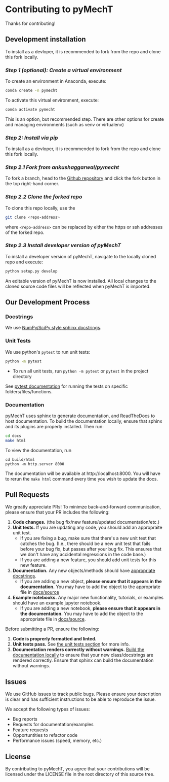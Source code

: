 # Contributing to pyMechT

Thanks for contributing!

## Development installation

To install as a devloper, it is recommended to fork from the repo and clone this fork locally.
### *Step 1 (optional): Create a virtual environment*

To create an environment in Anaconda, execute:
```sh
conda create -n pymecht
```

To activate this virtual environment, execute:
```sh
conda activate pymecht
```
This is an option, but recommended step. There are other options for create and managing environments (such as venv or virtualenv)

### *Step 2: Install via pip*
To install as a devloper, it is recommended to fork from the repo and clone this fork locally.
### *Step 2.1 Fork from ankushaggarwal/pymecht*
To fork a branch, head to the [Github repository](https://github.com/ankushaggarwal/pymecht) and click the fork button in the top right-hand corner.
### *Step 2.2 Clone the forked repo*
To clone this repo locally, use the
```sh
git clone <repo-address>
```
where `<repo-address>` can be replaced by either the https or ssh addresses of the forked repo.

### *Step 2.3 Install developer version of pyMechT*
To install a developer version of pyMechT, navigate to the locally cloned repo and execute:
```sh
python setup.py develop
```
An editable version of pyMechT is now installed. All local changes to the cloned source code files will be reflected when pyMechT is imported.


## Our Development Process

### Docstrings
We use [NumPy/SciPy style sphinx docstrings](https://www.sphinx-doc.org/en/master/usage/extensions/example_numpy.html).


### Unit Tests

We use python's `pytest` to run unit tests:
```bash
python -m pytest
```

- To run all unit tests, run `python -m pytest` or `pytest` in the project directory 

See [pytest documentation](https://docs.pytest.org/en/stable/how-to/usage.html) for running the tests on specific folders/files/functions.

### Documentation

pyMechT uses sphinx to generate documentation, and ReadTheDocs to host documentation.
To build the documentation locally, ensure that sphinx and its plugins are properly installed. 
Then run:

```bash
cd docs
make html
```

To view the documentation, run
```
cd build/html
python -m http.server 8000
```

The documentation will be available at http://localhost:8000.
You will have to rerun the `make html` command every time you wish to update the docs.

## Pull Requests
We greatly appreciate PRs! To minimze back-and-forward communication, please ensure that your PR includes the following:

1. **Code changes.** (the bug fix/new feature/updated documentation/etc.)
1. **Unit tests.** If you are updating any code, you should add an appropraite unit test.
   - If you are fixing a bug, make sure that there's a new unit test that catches the bug.
     (I.e., there should be a new unit test that fails before your bug fix, but passes after your bug fix.
     This ensures that we don't have any accidental regressions in the code base.)
   - If you are adding a new feature, you should add unit tests for this new feature.
1. **Documentation.** Any new objects/methods should have [appropriate docstrings](#docstrings).
   - If you are adding a new object, **please ensure that it appears in the documentation.**
     You may have to add the object to the appropriate file in [docs/source](https://github.com/ankushaggarwal/pymecht/tree/master/docs/source/)
1. **Example notebooks.** Any major new functionality, tutorials, or examples should have an example jupyter notebook.
   - If you are adding a new notebook, **please ensure that it appears in the documentation.**
     You may have to add the object to the appropriate file in [docs/source](https://github.com/ankushaggarwal/pymecht/tree/master/docs/source/index.rst).

Before submitting a PR, ensure the following:
1. **Code is proprerly formatted and linted.** 
1. **Unit tests pass.** See [the unit tests section](#unit-tests) for more info.
1. **Documentation renders correctly without warnings.** [Build the documentation locally](#documentation) to ensure that your new class/docstrings are rendered correctly. Ensure that sphinx can build the documentation without warnings.


## Issues

We use GitHub issues to track public bugs. Please ensure your description is
clear and has sufficient instructions to be able to reproduce the issue.

We accept the following types of issues:
- Bug reports
- Requests for documentation/examples
- Feature requests
- Opportuntities to refactor code
- Performance issues (speed, memory, etc.)

## License

By contributing to pyMechT, you agree that your contributions will be licensed
under the LICENSE file in the root directory of this source tree.
